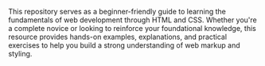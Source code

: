 This repository serves as a beginner-friendly guide to learning the fundamentals of web development through HTML and CSS. Whether you're a complete novice or looking to reinforce your foundational knowledge, this resource provides hands-on examples, explanations, and practical exercises to help you build a strong understanding of web markup and styling.


